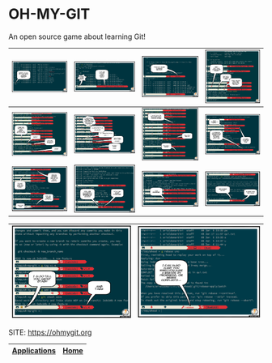 # OH-MY-GIT

 An open source game about learning Git!
 
 | ![alt tag](https://raw.githubusercontent.com/arialdomartini/oh-my-git-gh-pages/master/images/samples/01-ordinary-prompt.jpg) | ![alt tag](https://raw.githubusercontent.com/arialdomartini/oh-my-git-gh-pages/master/images/samples/02-bang.jpg) | ![alt tag](https://raw.githubusercontent.com/arialdomartini/oh-my-git-gh-pages/master/images/samples/03-useful-information.jpg) | ![alt tag](https://raw.githubusercontent.com/arialdomartini/oh-my-git-gh-pages/master/images/samples/04-untracked-files.jpg) |
 | - | - | - | - |
 | ![alt tag](https://raw.githubusercontent.com/arialdomartini/oh-my-git-gh-pages/master/images/samples/06-rm-commit.jpg) | ![alt tag](https://raw.githubusercontent.com/arialdomartini/oh-my-git-gh-pages/master/images/samples/06-tris-colors.jpg) | ![alt tag](https://raw.githubusercontent.com/arialdomartini/oh-my-git-gh-pages/master/images/samples/07-tracking-branches.jpg) | ![alt tag](https://raw.githubusercontent.com/arialdomartini/oh-my-git-gh-pages/master/images/samples/08-push-rebase-and-remote-branch-names.jpg) |
 | ![alt tag](https://raw.githubusercontent.com/arialdomartini/oh-my-git-gh-pages/master/images/samples/09-you-can-push.jpg) | ![alt tag](https://raw.githubusercontent.com/arialdomartini/oh-my-git-gh-pages/master/images/samples/10-you-are-behind-fast-forward.jpg) | ![alt tag](https://raw.githubusercontent.com/arialdomartini/oh-my-git-gh-pages/master/images/samples/11-diverged.jpg) | ![alt tag](https://raw.githubusercontent.com/arialdomartini/oh-my-git-gh-pages/master/images/samples/12-detached.jpg) |
 
 | ![alt tag](https://raw.githubusercontent.com/arialdomartini/oh-my-git-gh-pages/master/images/samples/13-stash-and-tag.jpg) | ![alt tag](https://raw.githubusercontent.com/arialdomartini/oh-my-git-gh-pages/master/images/samples/14-action-in-progress.jpg) |
 | - | - |

 SITE: https://ohmygit.org

 | [Applications](https://portable-linux-apps.github.io/apps.html) | [Home](https://portable-linux-apps.github.io)
 | --- | --- |
